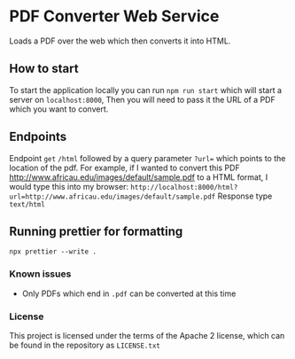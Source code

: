 # PDF Converter Web Service

Loads a PDF over the web which then converts it into HTML.

## How to start

To start the application locally you can run `npm run start` which will start a server on `localhost:8000`, Then you will need to pass it the URL of a PDF which you want to convert.

## Endpoints

Endpoint `get` `/html` followed by a query parameter `?url=` which points to
the location of the pdf. For example, if I wanted to convert this PDF http://www.africau.edu/images/default/sample.pdf to a HTML format,
I would type this into my browser: `http://localhost:8000/html?url=http://www.africau.edu/images/default/sample.pdf`
Response type `text/html`

## Running prettier for formatting

`npx prettier --write .`

### Known issues

 - Only PDFs which end in `.pdf` can be converted at this time

### License

This project is licensed under the terms of the Apache 2 license, which can be found in the repository as `LICENSE.txt`
